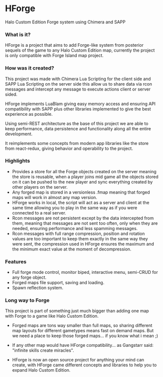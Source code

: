 # HForge
Halo Custom Edition Forge system using Chimera and SAPP

### What is it?
HForge is a project that aims to add Forge-like system from posterior sequels of the game to any Halo Custom Edition map, currently the project is only compatible with Forge Island map project.

### How was it created?
This project was made with Chimera Lua Scripting for the client side and SAPP Lua Scripting on the server side this allow us to share data via rcon messages and intercept any message to execute actions client or server sided.

HForge implements LuaBlam giving easy memory access and ensuring API compatibility with SAPP plus other libraries implemented to give the best experience as possible.

Using semi-REST architecture as the base of this project we are able to keep performance, data persistence and functionality along all the entire development.

It reimplements some concepts from modern app libraries like the store from react-redux, giving behavior and operability to the project.

### Highlights
- Provides a store for all the Forge objects created on the server meaning the store is reusable, when a player joins mid game all the objects stored on it can be pushed to the new player and sync everything created by other players on the server.
- Any forged map is stored in a versionless .fmap meaning that forged maps will work in almost any map version.
- HForge works in local, the script will act as a server and client at the same time allowing you to play in the same way as if you were connected to a real server.
- Rcon messages are not persistent except by the data intercepted from them, meaning that messages are not sent too often, only when they are needed, ensuring performance and less spamming messages.
- Rcon messages with full range compression, position and rotation values are too important to keep them exactly in the same way they were sent, the compression used in HForge ensures the maximum and the minimum exact value at the moment of decompression.

### Features
- Full forge mode control, monitor biped, interactive menu, semi-CRUD for any forge object.
- Forged maps file support, saving and loading.
- Spawn reflection system.

### Long way to Forge
This project is part of something just much bigger than adding one map with Forge to a game like Halo Custom Edition.

- Forged maps are tons way smaller than full maps, so sharing different map layouts for different gametypes means fast on demand maps.
But we need a place to keep those forged maps... if you know what i mean ;)

-  If any other map would have HForge compatibility... as Gangstarr said: "infinite skills create miracles".

- HForge is now an open source project for anything your mind can create, with HForge came different concepts and libraries to help you to expand Halo Custom Edition.
